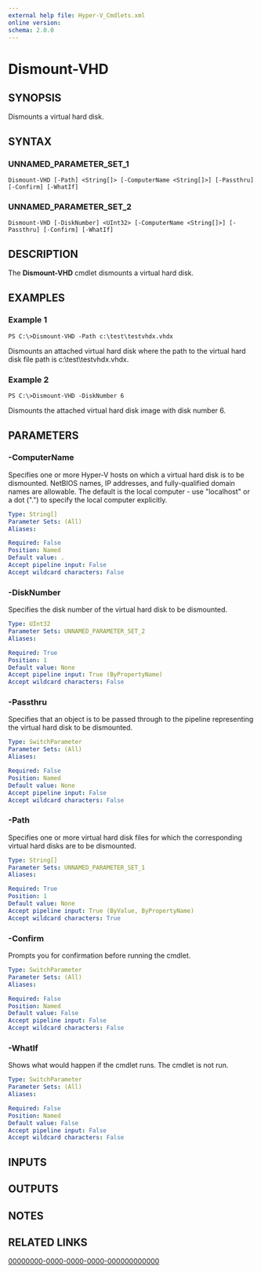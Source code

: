 ```yaml
---
external help file: Hyper-V_Cmdlets.xml
online version: 
schema: 2.0.0
---
```


# Dismount-VHD

## SYNOPSIS
Dismounts a virtual hard disk.

## SYNTAX

### UNNAMED_PARAMETER_SET_1
```
Dismount-VHD [-Path] <String[]> [-ComputerName <String[]>] [-Passthru] [-Confirm] [-WhatIf]
```

### UNNAMED_PARAMETER_SET_2
```
Dismount-VHD [-DiskNumber] <UInt32> [-ComputerName <String[]>] [-Passthru] [-Confirm] [-WhatIf]
```

## DESCRIPTION
The **Dismount-VHD** cmdlet dismounts a virtual hard disk.

## EXAMPLES

### Example 1
```
PS C:\>Dismount-VHD -Path c:\test\testvhdx.vhdx
```

Dismounts an attached virtual hard disk where the path to the virtual hard disk file path is c:\test\testvhdx.vhdx.

### Example 2
```
PS C:\>Dismount-VHD -DiskNumber 6
```

Dismounts the attached virtual hard disk image with disk number 6.

## PARAMETERS

### -ComputerName
Specifies one or more Hyper-V hosts on which a virtual hard disk is to be dismounted.
NetBIOS names, IP addresses, and fully-qualified domain names are allowable.
The default is the local computer - use "localhost" or a dot (".") to specify the local computer explicitly.

```yaml
Type: String[]
Parameter Sets: (All)
Aliases: 

Required: False
Position: Named
Default value: .
Accept pipeline input: False
Accept wildcard characters: False
```

### -DiskNumber
Specifies the disk number of the virtual hard disk to be dismounted.

```yaml
Type: UInt32
Parameter Sets: UNNAMED_PARAMETER_SET_2
Aliases: 

Required: True
Position: 1
Default value: None
Accept pipeline input: True (ByPropertyName)
Accept wildcard characters: False
```

### -Passthru
Specifies that an object is to be passed through to the pipeline representing the virtual hard disk to be dismounted.

```yaml
Type: SwitchParameter
Parameter Sets: (All)
Aliases: 

Required: False
Position: Named
Default value: None
Accept pipeline input: False
Accept wildcard characters: False
```

### -Path
Specifies one or more virtual hard disk files for which the corresponding virtual hard disks are to be dismounted.

```yaml
Type: String[]
Parameter Sets: UNNAMED_PARAMETER_SET_1
Aliases: 

Required: True
Position: 1
Default value: None
Accept pipeline input: True (ByValue, ByPropertyName)
Accept wildcard characters: True
```

### -Confirm
Prompts you for confirmation before running the cmdlet.

```yaml
Type: SwitchParameter
Parameter Sets: (All)
Aliases: 

Required: False
Position: Named
Default value: False
Accept pipeline input: False
Accept wildcard characters: False
```

### -WhatIf
Shows what would happen if the cmdlet runs.
The cmdlet is not run.

```yaml
Type: SwitchParameter
Parameter Sets: (All)
Aliases: 

Required: False
Position: Named
Default value: False
Accept pipeline input: False
Accept wildcard characters: False
```

## INPUTS

## OUTPUTS

## NOTES

## RELATED LINKS

[00000000-0000-0000-0000-000000000000](00000000-0000-0000-0000-000000000000)

